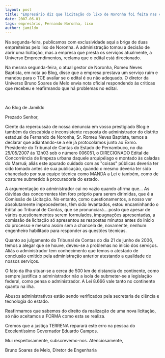 ```yaml
---
layout: post
title: "Empresário diz que licitação do lixo de Noronha foi feita nas caladas do Marruá"
date: 2007-06-01
tags: empresário, Fernando Noronha, lixo
author: jamildo
---
```

Na segunda-feira, publicamos com exclusividade aqui a briga de duas empreiteiras pelo lixo de Noronha. A administra&ccedil;&atilde;o tomou a decis&atilde;o de abrir uma licita&ccedil;&atilde;o, mas a empresa que presta os servi&ccedil;os atualmente, a Universo Empreendimentos, reclama que o edital est&aacute; direcionado.

Na mesma segunda-feira, o atual gestor de Noronha, Romeu Neves Baptista, em nota ao Blog, disse que a empresa prestava um servi&ccedil;o ruim e mandou para o TCE avaliar se o edital &eacute; ou n&atilde;o adequado. O diretor da Universo Bruno Soares de Melo envia nota oficial respondendo &agrave;s criticas que recebeu e reafirmando que h&aacute; problemas no edital.

&nbsp;

Ao Blog de Jamildo

Prezado Senhor,

Ciente da repercuss&atilde;o de nossa denuncia em vosso prestigiado Blog e tamb&eacute;m da descabida e inconsistente resposta do administrador do distrito estadual de Fernando de Noronha, Sr. Romeu Neves Baptista, temos a declarar que adiantando-se a ele j&aacute; protocolamos junto ao Exmo. Presidente do Tribunal de Contas do Estado de Pernambuco, no dia 25/05/2007 &agrave;s 12h03 sob o n&uacute;mero 006051, o DIRECIONADO Edital de Concorr&ecirc;ncia de limpeza urbana daquele arquip&eacute;lago e montado &agrave;s caladas do Marru&aacute;; ali&aacute;s este apurado cuidado com as "coisas" p&uacute;blicas deveria ter sido tomado antes de sua publica&ccedil;&atilde;o, quando o mesmo deveria ter sido chancelado por sua equipe t&eacute;cnica como MANDA a Lei e tamb&eacute;m, como de costume submetido &agrave; procuradoria do estado.

A argumenta&ccedil;&atilde;o do administrador cai no vazio quando afirma que... As d&uacute;vidas das concorrentes t&ecirc;m foro pr&oacute;prio para serem dirimidas, que &eacute; a Comiss&atilde;o de Licita&ccedil;&atilde;o. No entanto, como questionamentos, a nosso ver absolutamente improcedentes, t&ecirc;m sido levantados, estou encaminhando o Edital ao Tribunal de Contas, que se pronunciar&aacute;....posto que apesar de v&aacute;rios questionamentos serem formulados, impugna&ccedil;&otilde;es apresentadas, a comiss&atilde;o de licita&ccedil;&atilde;o s&oacute; apresentou as respostas minutos antes do in&iacute;cio do processo e mesmo assim sem a chancela de, novamente, nenhum engenheiro habilitado para responder as quest&otilde;es t&eacute;cnicas.

Quanto ao julgamento do Tribunal de Contas do dia 21 de junho de 2006, temos a alegar que se houve, deveu-se a problemas no in&iacute;cio dos servi&ccedil;os. Ali&aacute;s o administrador tem conhecimento que temos o atestado de conclus&atilde;o emitido pela administra&ccedil;&atilde;o anterior atestando a qualidade de nossos servi&ccedil;os.

O fato da ilha situar-se a cerca de 500 km de distancia do continente, como sempre justifica o administrador n&atilde;o a isola de submeter-se a legisla&ccedil;&atilde;o federal, como pensa o administrador. A Lei 8.666 vale tanto no continente quanto na ilha.

Abusos administrativos est&atilde;o sendo verificados pela secretaria de ci&ecirc;ncia e tecnologia do estado.

Reafirmamos que sabemos do direito da realiza&ccedil;&atilde;o de uma nova licita&ccedil;&atilde;o, s&oacute; n&atilde;o aceitamos a FORMA como esta se realiza.

Cremos que a justi&ccedil;a TERRENA reparar&aacute; este erro na pessoa do Excelent&iacute;ssimo Governador Eduardo Campos.

Mui respeitosamente, subscrevemo-nos. Atenciosamente,

Bruno Soares de Melo, Diretor de Engenharia